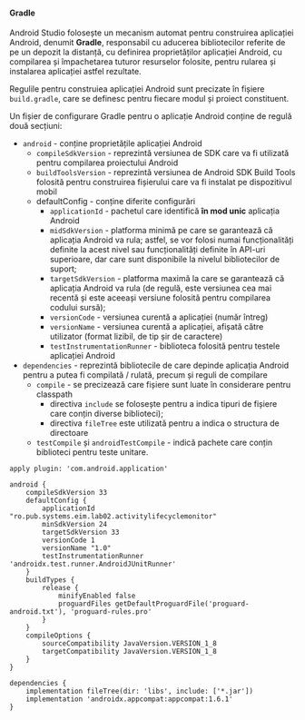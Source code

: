 #### Gradle

Android Studio folosește un mecanism automat pentru construirea
aplicației Android, denumit **Gradle**, responsabil cu aducerea
bibliotecilor referite de pe un depozit la distanță, cu definirea
proprietăților aplicației Android, cu compilarea și împachetarea tuturor
resurselor folosite, pentru rularea și instalarea aplicației astfel
rezultate.

Regulile pentru construiea aplicației Android sunt precizate în fișiere
`build.gradle`, care se definesc pentru fiecare modul și proiect
constituent.

Un fișier de configurare Gradle pentru o aplicație Android conține de
regulă două secțiuni:

-   `android` - conține proprietățile aplicației Android
    -   `compileSdkVersion` - reprezintă versiunea de SDK care va fi
        utilizată pentru compilarea proiectului Android
    -   `buildToolsVersion` - reprezintă versiunea de Android SDK Build
        Tools folosită pentru construirea fișierului care va fi instalat
        pe dispozitivul mobil
    -   defaultConfig - conține diferite configurări
        -   `applicationId` - pachetul care identifică **în mod unic**
            aplicația Android
        -   `midSdkVersion` - platforma minimă pe care se garantează că
            aplicația Android va rula; astfel, se vor folosi numai
            funcționalități definite la acest nivel sau funcționalități
            definite în API-uri superioare, dar care sunt disponibile la
            nivelul bibliotecilor de suport;
        -   `targetSdkVersion` - platforma maximă la care se garantează
            că aplicația Android va rula (de regulă, este versiunea cea
            mai recentă și este aceeași versiune folosită pentru
            compilarea codului sursă);
        -   `versionCode` - versiunea curentă a aplicației (număr
            întreg)
        -   `versionName` - versiunea curentă a aplicației, afișată
            către utilizator (format lizibil, de tip șir de caractere)
        -   `testInstrumentationRunner` - biblioteca folosită pentru
            testele aplicației Android
-   `dependencies` - reprezintă bibliotecile de care depinde aplicația
    Android pentru a putea fi compilată / rulată, precum și reguli de
    compilare
    -   `compile` - se precizează care fișiere sunt luate în considerare
        pentru classpath
        -   directiva `include` se folosește pentru a indica tipuri de
            fișiere care conțin diverse biblioteci);
        -   directiva `fileTree` este utilizată pentru a indica o
            structura de directoare
    -   `testCompile` și `androidTestCompile` - indică pachete care
        conțin biblioteci pentru teste unitare.

```
apply plugin: 'com.android.application'

android {
    compileSdkVersion 33
    defaultConfig {
        applicationId "ro.pub.systems.eim.lab02.activitylifecyclemonitor"
        minSdkVersion 24
        targetSdkVersion 33
        versionCode 1
        versionName "1.0"
        testInstrumentationRunner 'androidx.test.runner.AndroidJUnitRunner'
    }
    buildTypes {
        release {
            minifyEnabled false
            proguardFiles getDefaultProguardFile('proguard-android.txt'), 'proguard-rules.pro'
        }
    }
    compileOptions {
        sourceCompatibility JavaVersion.VERSION_1_8
        targetCompatibility JavaVersion.VERSION_1_8
    }
}

dependencies {
    implementation fileTree(dir: 'libs', include: ['*.jar'])
    implementation 'androidx.appcompat:appcompat:1.6.1'
}
```
